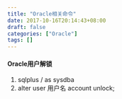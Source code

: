 ```yaml
---
title: "Oracle相关命令"
date: 2017-10-16T20:14:43+08:00
draft: false
categories: ["Oracle"]
tags: []
---
```


#### Oracle用户解锁

1. sqlplus / as sysdba
2. alter user 用户名 account unlock;

<!--more-->